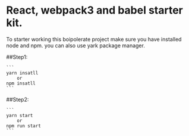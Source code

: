 # React, webpack3 and babel starter kit.

To starter working this boipolerate project make sure you have installed node and npm. you can also use yark package manager.


##Step1: 
	
	```
	yarn insatll 
		or 
	npm insatll
	```

##Step2:

	```
	yarn start 
		or 
	npm run start
	```

